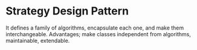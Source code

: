 # Strategy Design Pattern

It defines a family of algorithms, encapsulate each one, and make them interchangeable. Advantages; make classes independent from algorithms, maintainable, extendable.
